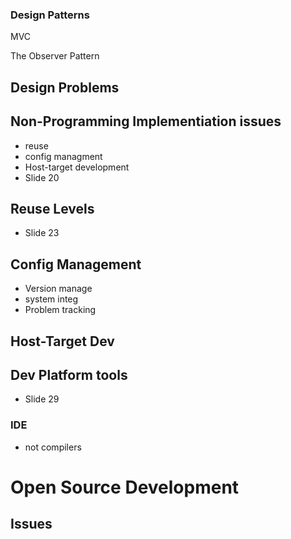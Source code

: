 ### Design Patterns
MVC


The Observer Pattern

## Design Problems

## Non-Programming Implementiation issues
- reuse
- config managment
- Host-target development
- Slide 20

## Reuse Levels
- Slide 23

## Config Management
- Version manage
- system integ
- Problem tracking


## Host-Target Dev


## Dev Platform tools
- Slide 29

### IDE
- not compilers



# Open Source Development
## Issues
